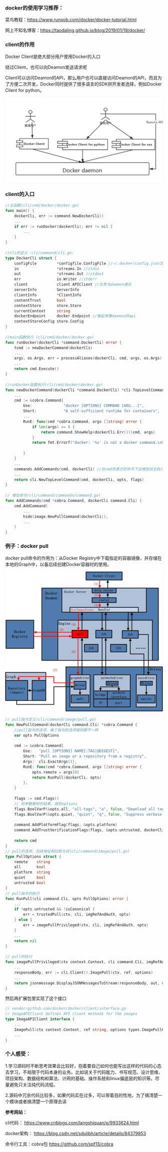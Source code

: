 ### docker的使用学习推荐：

菜鸟教程：https://www.runoob.com/docker/docker-tutorial.html 

网上不知名博客：https://taodaling.github.io/blog/2019/01/19/docker/



### client的作用

 Docker Client是绝大部分用户使用Docker的入口 

 绕过Client，也可以向Deamon发送请求呢

 Client可以访问Deamon的API，那么用户也可以直接访问Deamon的API，而且为了方便二次开发，Docker同时提供了很多语言的SDK供开发者选择，例如Docker Client for python。 

![](/img/cli.png)

### client的入口

```go
//主函数(cli/cmd/docker/docker.go)
func main() {
	dockerCli, err := command.NewDockerCli()
	...
	if err := runDocker(dockerCli); err != nil {
		...
	}
}

//cli的定义：cli/command/cli.go:
type DockerCli struct {
	configFile         *configfile.ConfigFile //~/.docker/config.json文件的配置信息
	in                 *streams.In //stdin
	out                *streams.Out //stdout
	err                io.Writer //stderr
	client             client.APIClient //负责与daemon通讯
	serverInfo         ServerInfo
	clientInfo         *ClientInfo
	contentTrust       bool
	contextStore       store.Store
	currentContext     string
	dockerEndpoint     docker.Endpoint //看起来像daemon的api
	contextStoreConfig store.Config
}

//main函数执行 (cli/cmd/docker/docker.go)
func runDocker(dockerCli *command.DockerCli) error {
	tcmd := newDockerCommand(dockerCli)
    ...
	args, os.Args, err = processAliases(dockerCli, cmd, args, os.Args)
	...
	return cmd.Execute()
}

//runDocker函数执行(cli/cmd/docker/docker.go)
func newDockerCommand(dockerCli *command.DockerCli) *cli.TopLevelCommand {
	...
	cmd := &cobra.Command{
		Use:              "docker [OPTIONS] COMMAND [ARG...]",
		Short:            "A self-sufficient runtime for containers",
		...
        RunE: func(cmd *cobra.Command, args []string) error {
			if len(args) == 0 {
				return command.ShowHelp(dockerCli.Err())(cmd, args)
			}
			return fmt.Errorf("docker: '%s' is not a docker command.\nSee 'docker --help'", args[0])

		}
	}
	...
	commands.AddCommands(cmd, dockerCli) //在cmd所表示的命令下边增加对主执行命令的补充命令
	...
	return cli.NewTopLevelCommand(cmd, dockerCli, opts, flags)
}

// 增加命令(cli/command/commands/command.go)
func AddCommands(cmd *cobra.Command, dockerCli command.Cli) {
	cmd.AddCommand(
		...
        hide(image.NewPullCommand(dockerCli)),
        ...
    )
}    
```

### 例子：docker pull

docker pull命令的作用为：从Docker Registry中下载指定的容器镜像，并存储在本地的Graph中，以备后续创建Docker容器时的使用。

![](/img/pull.jpg)



```go
// pull指令定义(cli/command/image/pull.go)
func NewPullCommand(dockerCli command.Cli) *cobra.Command {
	//pull指令的选项，每个指令的选项规则都不一样
    var opts PullOptions

	cmd := &cobra.Command{
		Use:   "pull [OPTIONS] NAME[:TAG|@DIGEST]",
		Short: "Pull an image or a repository from a registry",
		Args:  cli.ExactArgs(1),
		RunE: func(cmd *cobra.Command, args []string) error {
			opts.remote = args[0]
			return RunPull(dockerCli, opts)
		},
	}

	flags := cmd.Flags()
	// 将参数解析的结果，放到options
	flags.BoolVarP(&opts.all, "all-tags", "a", false, "Download all tagged images in the repository")
	flags.BoolVarP(&opts.quiet, "quiet", "q", false, "Suppress verbose output")

	command.AddPlatformFlag(flags, &opts.platform)
	command.AddTrustVerificationFlags(flags, &opts.untrusted, dockerCli.ContentTrustEnabled())

	return cmd
}
// pull的选项，包括地址和拉取方式(cli/command/image/pull.go)
type PullOptions struct {
	remote    string
	all       bool
	platform  string
	quiet     bool
	untrusted bool
}
// pull指令的执行
func RunPull(cli command.Cli, opts PullOptions) error {
	...
	if !opts.untrusted && !isCanonical {
		err = trustedPull(ctx, cli, imgRefAndAuth, opts)
	} else {
		err = imagePullPrivileged(ctx, cli, imgRefAndAuth, opts)
	}
	...
	return nil
}

// pull的执行
func imagePullPrivileged(ctx context.Context, cli command.Cli, imgRefAndAuth trust.ImageRefAndAuth, opts PullOptions) error {
	...
	responseBody, err := cli.Client().ImagePull(ctx, ref, options)
	...
	return jsonmessage.DisplayJSONMessagesToStream(responseBody, out, nil)
}
```

然后再扩展包里实现了这个接口

```go
// vendor/github.com/docker/docker/client/interface.go
// ImageAPIClient defines API client methods for the images
type ImageAPIClient interface {
	...
	ImagePull(ctx context.Context, ref string, options types.ImagePullOptions) (io.ReadCloser, error)
	...
}
```



### 个人感受：

1.学习源码时不断思考效果会比较好，抱着要自己如何也能写出这样的代码的心态去学习，不局限于代码本身的业务。比如说关于代码能力、书写规范、设计思维、项目架构、数据结构和算法、计网的基础、操作系统和linux偏底层的知识等。尽量避免只关注纯代码流程。

2.源码中冗余代码比较多，如果代码实在过多，可以带着目的性地，为了搞清楚一个模块或者搞清楚一个原理去读

**参考网站：**

cli代码： https://www.cnblogs.com/langshiquan/p/9933624.html

docker架构： https://blog.csdn.net/sdulibh/article/details/84379853

命令行工具：cobra包 https://github.com/spf13/cobra
